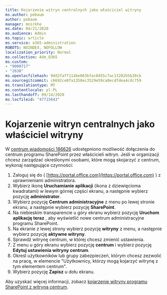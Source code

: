 ```yaml
---
title: Kojarzenie witryn centralnych jako właściciel witryny
ms.author: pebaum
author: pebaum
manager: mnirkhe
ms.date: 04/21/2020
ms.audience: Admin
ms.topic: article
ms.service: o365-administration
ROBOTS: NOINDEX, NOFOLLOW
localization_priority: Normal
ms.collection: Adm_O365
ms.custom:
- "9000717"
- "2638"
ms.openlocfilehash: 9dd2faff114be063bfac0455c7ac13202b5b20cb
ms.sourcegitcommit: c6692ce0fa1358ec3529e59ca0ecdfdea4cdc759
ms.translationtype: MT
ms.contentlocale: pl-PL
ms.lasthandoff: 09/14/2020
ms.locfileid: "47715643"
---
```

# <a name="associate-hub-sites-as-site-owner"></a>Kojarzenie witryn centralnych jako właściciel witryny

W [centrum wiadomości 186626](https://admin.microsoft.com/Adminportal/Home?source=applauncher#/MessageCenter?id=MC186626) udostępniono możliwość dołączenia do centrum programu SharePoint przez właścicieli witryn. Jeśli w organizacji chcesz zarządzać określonymi osobami, które mogą skojarzyć z centrum, wykonaj następujące czynności: 

1. Zaloguj się do ( [https://portal.office.com](https://portal.office.com) ) z uprawnieniami administratora.
2. Wybierz ikonę **Uruchamianie aplikacji** (ikona z dziewięcioma kwadratami) w lewym górnej części ekranu, a następnie wybierz pozycję **administrator**.
3. Wybierz pozycję **Centrum administracyjne** z menu po lewej stronie ekranu, a następnie wybierz pozycję **SharePoint**.
4. Na niebieskim transparencie u góry ekranu wybierz pozycję **Uruchom aplikację teraz** , aby wyświetlić nowe centrum administracyjne programu SharePoint.
5. Na ekranie z lewej strony wybierz pozycję **witryny** z menu, a następnie wybierz pozycję **aktywne witryny**.
6. Sprawdź witrynę centrum, w której chcesz zmienić ustawienia.
7. Z menu u góry ekranu wybierz pozycję **centrum** i wybierz pozycję **Edytuj ustawienia witryny centrum**.
8. Określ użytkowników lub grupy zabezpieczeń, którym chcesz zezwolić na pracę, w elemencie "Użytkownicy, którzy mogą kojarzyć witrynę z tym elementem centrum".
9. Wybierz pozycję **Zapisz** u dołu ekranu.

Aby uzyskać więcej informacji, zobacz [kojarzenie witryny programu SharePoint z witryną centrum](https://support.office.com/article/associate-a-sharepoint-site-with-a-hub-site-ae0009fd-af04-4d3d-917d-88edb43efc05). 